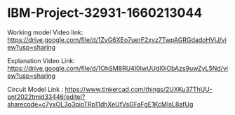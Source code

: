 # IBM-Project-32931-1660213044


Working model Video link: https://drive.google.com/file/d/1ZvG6XEo7uerF2xyz7TwpAGRGdadoHVjJ/view?usp=sharing

Explanation Video Link: https://drive.google.com/file/d/1OhSM8RU4l0IwUUdI0iObAzs9uwZyL5Nd/view?usp=sharing

Circuit Model Link : https://www.tinkercad.com/things/2UXKu37ThUU-pnt2022tmid33446/editel?sharecode=c7yxOL3o3pioTRp11dhXeUfVsGFaFgE1KcMIsL8afUg
